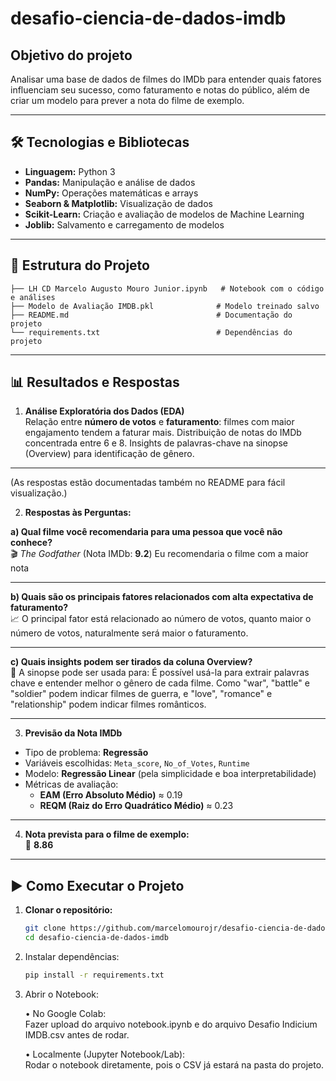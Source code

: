 # desafio-ciencia-de-dados-imdb

## Objetivo do projeto
Analisar uma base de dados de filmes do IMDb para entender quais fatores influenciam seu sucesso, como faturamento e notas do público, além de criar um modelo para prever a nota do filme de exemplo.

---

## 🛠️ Tecnologias e Bibliotecas

- **Linguagem:** Python 3  
- **Pandas:** Manipulação e análise de dados  
- **NumPy:** Operações matemáticas e arrays  
- **Seaborn & Matplotlib:** Visualização de dados  
- **Scikit-Learn:** Criação e avaliação de modelos de Machine Learning  
- **Joblib:** Salvamento e carregamento de modelos

---

## 📂 Estrutura do Projeto

```text
├── LH CD Marcelo Augusto Mouro Junior.ipynb   # Notebook com o código e análises
├── Modelo de Avaliação IMDB.pkl              # Modelo treinado salvo
├── README.md                                 # Documentação do projeto
└── requirements.txt                          # Dependências do projeto
```
---

## 📊 Resultados e Respostas

1. **Análise Exploratória dos Dados (EDA)**  
	Relação entre **número de votos** e **faturamento**: filmes com maior engajamento tendem a faturar mais.
   	Distribuição de notas do IMDb concentrada entre 6 e 8.
   	Insights de palavras-chave na sinopse (Overview) para identificação de gênero.

---

(As respostas estão documentadas também no README para fácil visualização.)

2. **Respostas às Perguntas:**

**a) Qual filme você recomendaria para uma pessoa que você não conhece?**  
🎬 *The Godfather* (Nota IMDb: **9.2**) Eu recomendaria o filme com a maior nota

---

**b) Quais são os principais fatores relacionados com alta expectativa de faturamento?**  
📈 O principal fator está relacionado ao número de votos, quanto maior o número de votos, naturalmente será maior o faturamento.

---

**c) Quais insights podem ser tirados da coluna Overview?**  
📖 A sinopse pode ser usada para:
É possível usá-la para extrair palavras chave e entender melhor o gênero de cada filme.
Como "war", "battle" e "soldier" podem indicar filmes de guerra, e "love", "romance" e "relationship" podem indicar filmes românticos.

---

3. **Previsão da Nota IMDb**  
- Tipo de problema: **Regressão**  
- Variáveis escolhidas: `Meta_score`, `No_of_Votes`, `Runtime`  
- Modelo: **Regressão Linear** (pela simplicidade e boa interpretabilidade)  
- Métricas de avaliação:
  - **EAM (Erro Absoluto Médio)** ≈ 0.19  
  - **REQM (Raiz do Erro Quadrático Médio)** ≈ 0.23  


---

4. **Nota prevista para o filme de exemplo:**  
🎯 **8.86**

---

## ▶️ Como Executar o Projeto

1. **Clonar o repositório:**
   ```bash
   git clone https://github.com/marcelomourojr/desafio-ciencia-de-dados-imdb.git
   cd desafio-ciencia-de-dados-imdb

2.	Instalar dependências:
   	```bash
	pip install -r requirements.txt

3.	Abrir o Notebook:

	•	No Google Colab: <br> 
Fazer upload do arquivo notebook.ipynb e do arquivo Desafio Indicium IMDB.csv antes de rodar.<br>

	•	Localmente (Jupyter Notebook/Lab):<br> 
Rodar o notebook diretamente, pois o CSV já estará na pasta do projeto.
